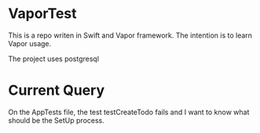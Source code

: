 # VaporTest
This is a repo writen in Swift and Vapor framework. The intention is to learn Vapor usage.

The project uses postgresql

# Current Query
On the AppTests file, the test testCreateTodo fails and I want to know what should be the SetUp process.
